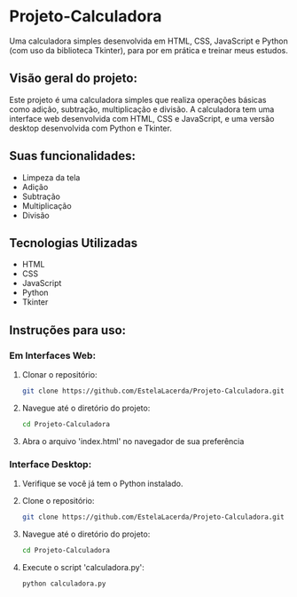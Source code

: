 # Projeto-Calculadora
Uma calculadora simples desenvolvida em HTML, CSS, JavaScript e Python (com uso da biblioteca Tkinter), para por em prática e treinar meus estudos.

## Visão geral do projeto:
Este projeto é uma calculadora simples que realiza operações básicas como adição, subtração, multiplicação e divisão. A calculadora tem uma interface web desenvolvida com HTML, CSS e JavaScript, e uma versão desktop desenvolvida com Python e Tkinter.

## Suas funcionalidades:
- Limpeza da tela
- Adição
- Subtração
- Multiplicação
- Divisão

## Tecnologias Utilizadas
- HTML
- CSS
- JavaScript
- Python
- Tkinter

## Instruções para uso:

### Em Interfaces Web:
1. Clonar o repositório:
   ```bash
   git clone https://github.com/EstelaLacerda/Projeto-Calculadora.git

2. Navegue até o diretório do projeto:
   ```bash
   cd Projeto-Calculadora

3. Abra o arquivo 'index.html' no navegador de sua preferência

### Interface Desktop:
1. Verifique se você já tem o Python instalado.

2. Clone o repositório:
   ```bash
   git clone https://github.com/EstelaLacerda/Projeto-Calculadora.git

3. Navegue até o diretório do projeto:
   ```bash
   cd Projeto-Calculadora

4. Execute o script 'calculadora.py':
   ```bash
   python calculadora.py


